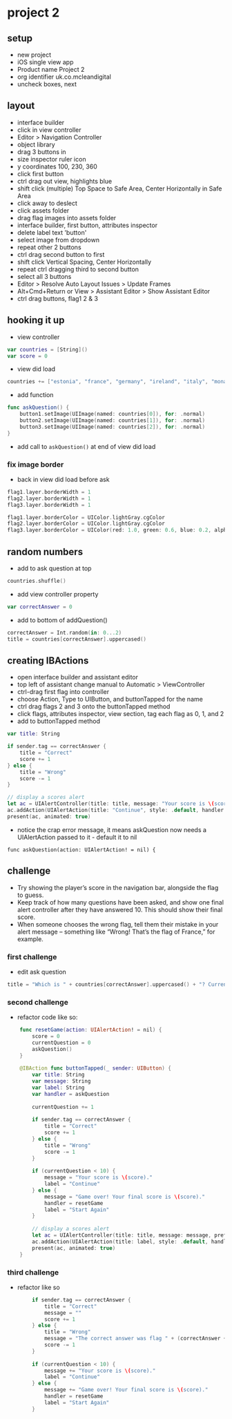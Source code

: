 # project 2
## setup
- new project
- iOS single view app
- Product name Project 2
- org identifier uk.co.mcleandigital
- uncheck boxes, next
## layout
- interface builder
- click in view controller
- Editor > Navigation Controller
- object library
- drag 3 buttons in
- size inspector ruler icon
- y coordinates 100, 230, 360
- click first button
- ctrl drag out view, highlights blue
- shift click (multiple) Top Space to Safe Area, Center Horizontally in Safe Area
- click away to deslect
- click assets folder
- drag flag images into assets folder
- interface builder, first button, attributes inspector
- delete label text 'button'
- select image from dropdown
- repeat other 2 buttons
- ctrl drag second button to first
- shift click Vertical Spacing, Center Horizontally
- repeat ctrl dragging third to second button
- select all 3 buttons
- Editor > Resolve Auto Layout Issues > Update Frames
- Alt+Cmd+Return or View > Assistant Editor > Show Assistant Editor
- ctrl drag buttons, flag1 2 & 3
## hooking it up
- view controller
```swift
var countries = [String]()
var score = 0
```
- view did load
```swift
countries += ["estonia", "france", "germany", "ireland", "italy", "monaco", "nigeria", "poland", "russia", "spain", "uk", "us"]
```
- add function
```swift
func askQuestion() {
    button1.setImage(UIImage(named: countries[0]), for: .normal)
    button2.setImage(UIImage(named: countries[1]), for: .normal)
    button3.setImage(UIImage(named: countries[2]), for: .normal)
}
```
- add call to `askQuestion()` at end of view did load
### fix image border
- back in view did load before ask
```swift
flag1.layer.borderWidth = 1
flag2.layer.borderWidth = 1
flag3.layer.borderWidth = 1

flag1.layer.borderColor = UIColor.lightGray.cgColor
flag2.layer.borderColor = UIColor.lightGray.cgColor
flag3.layer.borderColor = UIColor(red: 1.0, green: 0.6, blue: 0.2, alpha: 1.0).cgColor
```
## random numbers
- add to ask question at top
```swift
countries.shuffle()
```
- add view controller property
```swift
var correctAnswer = 0
```
- add to bottom of addQuestion()
```swift
correctAnswer = Int.random(in: 0...2)
title = countries[correctAnswer].uppercased()
```
## creating IBActions
- open interface builder and assistant editor
- top left of assistant change manual to Automatic > ViewController
- ctrl-drag first flag into controller
- choose Action, Type to UIButton, and buttonTapped for the name
- ctrl drag flags 2 and 3 onto the buttonTapped method
- click flags, attributes inspector, view section, tag each flag as 0, 1, and 2
- add to buttonTapped method
```swift
var title: String

if sender.tag == correctAnswer {
    title = "Correct"
    score += 1
} else {
    title = "Wrong"
    score -= 1
}

// display a scores alert
let ac = UIAlertController(title: title, message: "Your score is \(score).", preferredStyle: .alert)
ac.addAction(UIAlertAction(title: "Continue", style: .default, handler: askQuestion))
present(ac, animated: true)
```
- notice the crap error message, it means askQuestion now needs a UIAlertAction passed to it - default it to nil
```
func askQuestion(action: UIAlertAction! = nil) {
```
## challenge
- Try showing the player’s score in the navigation bar, alongside the flag to guess.
- Keep track of how many questions have been asked, and show one final alert controller after they have answered 10. This should show their final score.
- When someone chooses the wrong flag, tell them their mistake in your alert message – something like “Wrong! That’s the flag of France,” for example.
### first challenge
- edit ask question
```swift
title = "Which is " + countries[correctAnswer].uppercased() + "? Current score \(score)"
```
### second challenge
- refactor code like so:
```swift
    func resetGame(action: UIAlertAction! = nil) {
        score = 0
        currentQuestion = 0
        askQuestion()
    }
    
    @IBAction func buttonTapped(_ sender: UIButton) {
        var title: String
        var message: String
        var label: String
        var handler = askQuestion
        
        currentQuestion += 1
        
        if sender.tag == correctAnswer {
            title = "Correct"
            score += 1
        } else {
            title = "Wrong"
            score -= 1
        }
        
        if (currentQuestion < 10) {
            message = "Your score is \(score)."
            label = "Continue"
        } else {
            message = "Game over! Your final score is \(score)."
            handler = resetGame
            label = "Start Again"
        }
        
        // display a scores alert
        let ac = UIAlertController(title: title, message: message, preferredStyle: .alert)
        ac.addAction(UIAlertAction(title: label, style: .default, handler: handler))
        present(ac, animated: true)
    }
```
### third challenge
- refactor like so
```swift
        if sender.tag == correctAnswer {
            title = "Correct"
            message = ""
            score += 1
        } else {
            title = "Wrong"
            message = "The correct answer was flag " + (correctAnswer + 1)  + ".\n"
            score -= 1
        }
        
        if (currentQuestion < 10) {
            message += "Your score is \(score)."
            label = "Continue"
        } else {
            message += "Game over! Your final score is \(score)."
            handler = resetGame
            label = "Start Again"
        }
```
